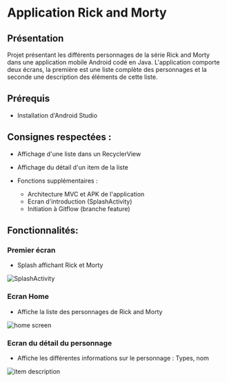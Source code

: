 # Application Rick and Morty


## Présentation
Projet présentant les différents personnages de la série Rick and Morty dans une application mobile Android codé en Java.
L'application comporte deux écrans, la première est une liste complète des personnages et la seconde une description des éléments de cette liste.


## Prérequis


- Installation d'Android Studio



## Consignes respectées : 

- Affichage d'une liste dans un RecyclerView
- Affichage du détail d'un item de la liste

- Fonctions supplémentaires :
  - Architecture MVC et APK de l'application
  - Ecran d'introduction (SplashActivity)
  - Initiation à Gitflow (branche feature)

## Fonctionnalités: 

### Premier écran 

- Splash affichant Rick et Morty

![SplashActivity](https://user-images.githubusercontent.com/47815807/55037372-d8052400-501d-11e9-8661-4acffdd44431.jpg)


### Ecran Home 

- Affiche la liste des personnages de Rick and Morty

![home screen](https://user-images.githubusercontent.com/47815807/55037626-a80a5080-501e-11e9-92e8-872739ba8696.jpg)

### Ecran du détail du personnage

- Affiche les différentes informations sur le personnage :
  Types, nom

![item description](https://user-images.githubusercontent.com/47815807/55037750-08998d80-501f-11e9-81f4-9c8c5020ba89.jpg)






